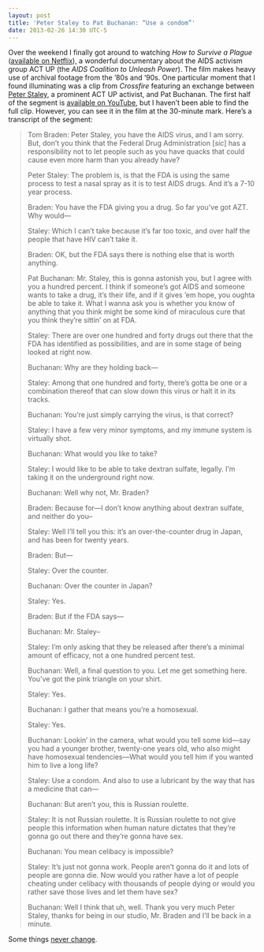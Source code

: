 ```yaml
---
layout: post
title: 'Peter Staley to Pat Buchanan: “Use a condom”'
date: 2013-02-26 14:30 UTC-5
---
```


Over the weekend I finally got around to watching *How to Survive a Plague* ([available on Netflix](http://movies.netflix.com/WiMovie/How_to_Survive_a_Plague/70229270)), a wonderful documentary about the AIDS activism group ACT UP (the *AIDS Coalition to Unleash Power*). The film makes heavy use of archival footage from the ’80s and ’90s. One particular moment that I found illuminating was a clip from *Crossfire* featuring an exchange between [Peter Staley](https://twitter.com/peterstaley), a prominent ACT UP activist, and Pat Buchanan. The first half of the segment is [available on YouTube](http://www.youtube.com/watch?v=8YwAoHdv4yQ), but I haven’t been able to find the full clip. However, you can see it in the film at the 30-minute mark. Here’s a transcript of the segment:

> <label>Tom Braden</label>: Peter Staley, you have the AIDS virus, and I am sorry. But, don’t you think that the Federal Drug Administration [*sic*] has a responsibility not to let people such as you have quacks that could cause even more harm than you already have?
>
> <label>Peter Staley</label>: The problem is, is that the FDA is using the same process to test a nasal spray as it is to test AIDS drugs. And it’s a 7-10 year process.
>
> <label>Braden</label>: You have the FDA giving you a drug. So far you’ve got AZT. Why would—
>
> <label>Staley</label>: Which I can’t take because it’s far too toxic, and over half the people that have HIV can’t take it.
>
> <label>Braden</label>: OK, but the FDA says there is nothing else that is worth anything.
>
> <label>Pat Buchanan</label>: Mr. Staley, this is gonna astonish you, but I agree with you a hundred percent. I think if someone’s got AIDS and someone wants to take a drug, it’s their life, and if it gives ’em hope, you oughta be able to take it. What I wanna ask you is whether you know of anything that you think might be some kind of miraculous cure that you think they’re sittin’ on at FDA.
>
> <label>Staley</label>: There are over one hundred and forty drugs out there that the FDA has identified as possibilities, and are in some stage of being looked at right now.
>
> <label>Buchanan</label>: Why are they holding back—
>
> <label>Staley</label>: Among that one hundred and forty, there’s gotta be one or a combination thereof that can slow down this virus or halt it in its tracks.
>
> <label>Buchanan</label>: You’re just simply carrying the virus, is that correct?
>
> <label>Staley</label>: I have a few very minor symptoms, and my immune system is virtually shot.
>
> <label>Buchanan</label>: What would you like to take?
>
> <label>Staley</label>: I would like to be able to take dextran sulfate, legally. I’m taking it on the underground right now.
>
> <label>Buchanan</label>: Well why not, Mr. Braden?
>
> <label>Braden</label>: Because for—I don’t know anything about dextran sulfate, and neither do you–
>
> <label>Staley</label>: Well I’ll tell you this: it’s an over-the-counter drug in Japan, and has been for twenty years.
>
> <label>Braden</label>: But—
>
> <label>Staley</label>: Over the counter.
>
> <label>Buchanan</label>: Over the counter in Japan?
>
> <label>Staley</label>: Yes.
>
> <label>Braden</label>: But if the FDA says—
>
> <label>Buchanan</label>: Mr. Staley–
>
> <label>Staley</label>: I’m only asking that they be released after there’s a minimal amount of efficacy, not a one hundred percent test.
>
> <label>Buchanan</label>: Well, a final question to you. Let me get something here. You’ve got the pink triangle on your shirt.
>
> <label>Staley</label>: Yes.
>
> <label>Buchanan</label>: I gather that means you’re a homosexual.
>
> <label>Staley</label>: Yes.
>
> <label>Buchanan</label>: Lookin’ in the camera, what would you tell some kid—say you had a younger brother, twenty-one years old, who also might have homosexual tendencies—What would you tell him if you wanted him to live a long life?
>
> <label>Staley</label>: Use a condom. And also to use a lubricant by the way that has a medicine that can—
>
> <label>Buchanan</label>: But aren’t you, this is Russian roulette.
>
> <label>Staley</label>: It is not Russian roulette. It is Russian roulette to not give people this information when human nature dictates that they’re gonna go out there and they’re gonna have sex.
>
> <label>Buchanan</label>: You mean celibacy is impossible?
>
> <label>Staley</label>: It’s just not gonna work. People aren’t gonna do it and lots of people are gonna die. Now would you rather have a lot of people cheating under celibacy with thousands of people dying or would you rather save those lives and let them have sex?
>
> <label>Buchanan</label>: Well I think that uh, well. Thank you very much Peter Staley, thanks for being in our studio, Mr. Braden and I’ll be back in a minute.

Some things [never change](http://www.creators.com/opinion/pat-buchanan/obama-s-trampling-on-god-s-turf-now.html).
